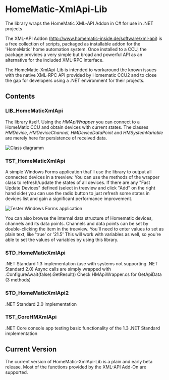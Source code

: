 # HomeMatic-XmlApi-Lib
The library wraps the HomeMatic XML-API Addon in C# for use in .NET projects

The XML-API Addon (http://www.homematic-inside.de/software/xml-api) is a free collection of scripts, packaged as installable addon for the 'HomeMatic' home automation system. Once installed to a CCU, the package provides a very simple but broad and powerful API as an alternative for the included XML-RPC interface.

The HomeMatic-XmlApi-Lib is intended to workaround the known issues with the native XML-RPC API provided by Homematic CCU2 and to close the gap for developers using a .NET environment for their projects.

## Contents

### LIB_HomeMaticXmlApi

The library itself. Using the *HMApiWrapper* you can connect to a HomeMatic CCU and obtain devices with current states. The classes *HMDevice*, *HMDeviceChannel*, *HMDeviceDataPoint* and *HMSystemVariable* are merely here for persistence of received data.

![Class diagramm](https://troschinsky.files.wordpress.com/2015/12/homematicxmlapi_lib.png?w=600)

### TST_HomeMaticXmlApi

A simple Windows Forms application that'll use the library to output all connected devices in a treeview. You can use the methods of the wrapper class to refresh/update the states of all devices. If there are any "Fast Update Devices" defined (select in treeview and click "Add" on the right hand side) you can use the radio button to just refresh some states in devices list and gain a significant performance improvement.

![Tester Windows Forms application](https://troschinsky.files.wordpress.com/2015/12/homematicxmlapi_tst.png)

You can also browse the internal data structure of Homematic devices, channels and its data points. Channels and data points can be set by double-clicking the item in the treeview. You'll need to enter values to set as plain text, like 'true' or '21.5' This will work with variables as well, so you're able to set the values of variables by using this library.

### STD_HomeMaticXmlApi

.NET Standard 1.3 implementation (use with systems not supporting .NET Standard 2.0)
Async calls are simply wrapped with .ConfigureAwait(false).GetResult()
Check HMApiWrapper.cs for GetApiData (3 methods)

### STD_HomeMaticXmlApi2

.NET Standard 2.0 implementation

### TST_CoreHMXmlApi

.NET Core console app testing basic functionality of the 1.3 .NET Standard implementation

## Current Version

The current version of HomeMatic-XmlApi-Lib is a plain and early beta release. Most of the functions provided by the XML-API Add-On are supported.
